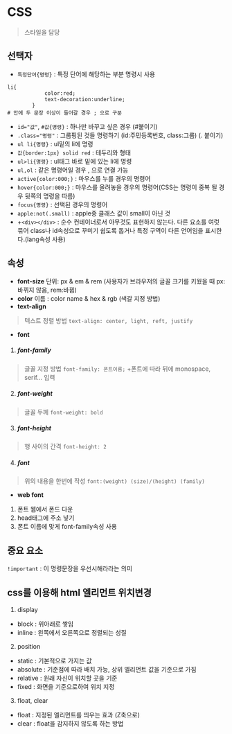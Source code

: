 # CSS
>스타일을 담당

## 선택자
* `특정단어{명령}` : 특정 단어에 해당하는 부분 명령시 사용
```
li{
            color:red;
            text-decoration:underline;
        }
# 안에 두 문장 이상이 들어갈 경우 ; 으로 구분
``` 
* `id="값"`, `#값{명령}` : 하나만 바꾸고 싶은 경우 (#붙이기)
* `.class="명령"` : 그룹핑된 것들 명령하기 (id:주민등록번호, class:그룹) (. 붙이기)
* `ul li{명령}` : ul밑의 li에 명령
* `값{border:1px} solid red` : 테두리와 형태
* `ul>li{명령}` : ul태그 바로 밑에 있는 li에 명령
* `ul,ol` : 같은 명령어일 경우 , 으로 연결 가능
* `active{color:000;}` : 마우스를 누를 경우의 명령어
* `hover{color:000;}` : 마우스를 올려놓을 경우의 명령어(CSS는 명령이 중복 될 경우 뒷쪽의 명령을 따름)
* `focus{명령}` : 선택된 경우의 명령어
* `apple:not(.small)` : apple중 클래스 값이 small이 아닌 것
* +`<div></div>` : 순수 컨테이너로서 아무것도 표현하지 않는다. 다른 요소를 여럿 묶어 class나 id속성으로 꾸미기 쉽도록 돕거나 특정 구역이 다른 언어임을 표시한다.(lang속성 사용)

## 속성
* **font-size**
단위: px & em & rem (사용자가 브라우저의 글꼴 크기를 키웠을 때 px:바뀌지 않음, rem:바뀜)
* **color**
이름 : color name & hex & rgb (색갈 지정 방법)
* **text-align**
>텍스트 정렬 방법
`text-align: center, light, reft, justify`
* **font**
1. ##### font-family
>글꼴 지정 방법
`font-family: 폰트이름;` +폰트에 따라 뒤에 monospace, serif... 입력
2. ##### font-weight
>글꼴 두께
`font-weight: bold`
3. ##### font-height
>행 사이의 간격
`font-height: 2`
4. ##### font
>위의 내용을 한번에 작성
`font:(weight) (size)/(height) (family)`
* **web font**
1. 폰트 웹에서 폰드 다운 
2. head태그에 주소 넣기
3. 폰트 이름에 맞게 font-family속성 사용


## 중요 요소
`!important` : 이 명령문장을 우선시해라라는 의미

## css를 이용해 html 엘리먼트 위치변경
1. display
 * block : 위아래로 쌓임
 * inline : 왼쪽에서 오른쪽으로 정렬되는 성질

2. position
 * static : 기본적으로 가지는 값
 * absolute : 기준점에 따라 배치 가능, 상위 엘리먼트 값을 기준으로 가짐
 * relative : 원래 자신이 위치할 곳을 기준
 * fixed : 화면을 기준으로하여 위치 지정

3. float, clear
 * float : 지정된 엘리먼트를 띄우는 효과 (Z축으로)
 * clear : float을 감지하지 않도록 하는 방법
